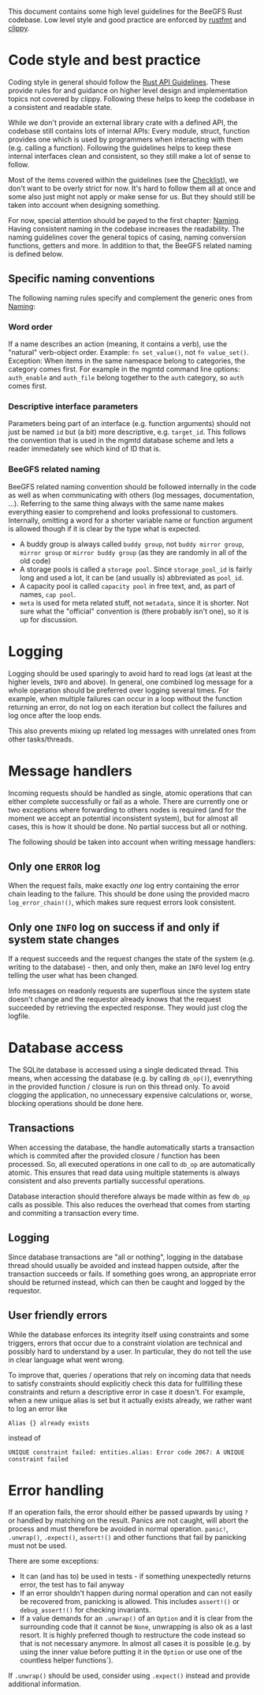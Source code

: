 This document contains some high level guidelines for the BeeGFS Rust codebase. Low level style and good practice are enforced by [rustfmt](https://github.com/rust-lang/rustfmt) and [clippy](https://github.com/rust-lang/rust-clippy).

# Code style and best practice
Coding style in general should follow the [Rust API Guidelines](https://rust-lang.github.io/api-guidelines/). These provide rules for and guidance on higher level design and implementation topics not covered by clippy. Following these helps to keep the codebase in a consistent and readable state.

While we don't provide an external library crate with a defined API, the codebase still contains lots of internal APIs: Every module, struct, function provides one which is used by programmers when interacting with them (e.g. calling a function). Following the guidelines helps to keep these internal interfaces clean and consistent, so they still make a lot of sense to follow.

Most of the items covered within the guidelines (see the [Checklist](https://rust-lang.github.io/api-guidelines/checklist.html)), we don't want to be overly strict for now. It's hard to follow them all at once and some also just might not apply or make sense for us. But they should still be taken into account when designing something.

For now, special attention should be payed to the first chapter: [Naming](https://rust-lang.github.io/api-guidelines/naming). Having consistent naming in the codebase increases the readability. The naming guidelines cover the general topics of casing, naming conversion functions, getters and more. In addition to that, the BeeGFS related naming is defined below.

## Specific naming conventions
The following naming rules specify and complement the generic ones from [Naming](https://rust-lang.github.io/api-guidelines/naming):

### Word order
If a name describes an action (meaning, it contains a verb), use the "natural" verb-object order. Example: `fn set_value()`, not `fn value_set()`. Exception: When items in the same namespace belong to categories, the category comes first. For example in the mgmtd command line options: `auth_enable` and `auth_file` belong together to the `auth` category, so `auth` comes first.

### Descriptive interface parameters
Parameters being part of an interface (e.g. function arguments) should not just be named `id` but (a bit) more descriptive, e.g. `target_id`. This follows the convention that is used in the mgmtd database scheme and lets a reader immedately see which kind of ID that is.

### BeeGFS related naming
BeeGFS related naming convention should be followed internally in the code as well as when communicating with others (log messages, documentation, ...). Referring to the same thing always with the same name makes everything easier to comprehend and looks professional to customers. Internally, omitting a word for a shorter variable name or function argument is allowed though if it is clear by the type what is expected.

* A buddy group is always called `buddy group`, not `buddy mirror group`, `mirror group` or `mirror buddy group` (as they are randomly in all of the old code)
* A storage pools is called a `storage pool`. Since `storage_pool_id` is fairly long and used a lot, it can be (and usually is) abbreviated as `pool_id`.
* A capacity pool is called `capacity pool` in free text, and, as part of names, `cap pool`.
* `meta` is used for meta related stuff, not `metadata`, since it is shorter. Not sure what the "official" convention is (there probably isn't one), so it is up for discussion.



# Logging
Logging should be used sparingly to avoid hard to read logs (at least at the higher levels, `INFO` and above). In general, one combined log message for a whole operation should be preferred over logging several times. For example, when multiple failures can occur in a loop without the function returning an error, do not log on each iteration but collect the failures and log once after the loop ends.

This also prevents mixing up related log messages with unrelated ones from other tasks/threads.

# Message handlers
Incoming requests should be handled as single, atomic operations that can either complete successfully or fail as a whole. There are currently one or two exceptions where forwarding to others nodes is required (and for the moment we accept an potential inconsistent system), but for almost all cases, this is how it should be done. No partial success but all or nothing.

The following should be taken into account when writing message handlers:

## Only one `ERROR` log
When the request fails, make exactly _one_ log entry containing the error chain leading to the failure. This should be done using the provided macro `log_error_chain!()`, which makes sure request errors look consistent.

## Only one `INFO` log on success if and only if system state changes
If a request succeeds and the request changes the state of the system (e.g. writing to the database) - then, and only then, make an `INFO` level log entry telling the user what has been changed.

Info messages on readonly requests are superflous since the system state doesn't change and the requestor already knows that the request succeeded by retrieving the expected response. They would just clog the logfile.

# Database access
The SQLite database is accessed using a single dedicated thread. This means, when accessing the database (e.g. by calling `db_op()`), evenrything in the provided function / closure is run on this thread only. To avoid clogging the application, no unnecessary expensive calculations or, worse, blocking operations should be done here.

## Transactions
When accessing the database, the handle automatically starts a transaction which is commited after the provided closure / function has been processed. So, all executed operations in one call to `db_op` are automatically atomic. This ensures that read data using multiple statements is always consistent and also prevents partially successful operations.

Database interaction should therefore always be made within as few `db_op` calls as possible. This also reduces the overhead that comes from starting and commiting a transaction every time.

## Logging
Since database transactions are "all or nothing", logging in the database thread should usually be avoided and instead happen outside, after the transaction succeeds or fails. If something goes wrong, an appropriate error should be returned instead, which can then be caught and logged by the requestor.

## User friendly errors
While the database enforces its integrity itself using constraints and some triggers, errors that occur due to a constraint violation are technical and possibly hard to understand by a user. In particular, they do not tell the use in clear language what went wrong.

To improve that, queries / operations that rely on incoming data that needs to satisfy constraints should explicitly check this data for fullfilling these constraints and return a descriptive error in case it doesn't. For example, when a new unique alias is set but it actually exists already, we rather want to log an error like
```
Alias {} already exists
```
instead of
```
UNIQUE constraint failed: entities.alias: Error code 2067: A UNIQUE constraint failed
```

# Error handling
If an operation fails, the error should either be passed upwards by using `?` or handled by matching on the result. Panics are not caught, will abort the process and must therefore be avoided in normal operation. `panic!`, `.unwrap()`, `.expect()`, `assert!()` and other functions that fail by panicking must not be used.

There are some exceptions:
* It can (and has to) be used in tests - if something unexpectedly returns error, the test has to fail anyway
* If an error shouldn't happen during normal operation and can not easily be recovered from, panicking is allowed. This includes `assert!()` or `debug_assert!()` for checking invariants.
* If a value demands for an `.unwrap()` of an `Option` and it is clear from the surrounding code that it cannot be `None`, unwrapping is also ok as a last resort. It is highly preferred though to restructure the code instead so that is not necessary anymore. In almost all cases it is possible (e.g. by using the inner value before putting it in the `Option` or use one of the countless helper functions`).

If `.unwrap()` should be used, consider using `.expect()` instead and provide additional information.